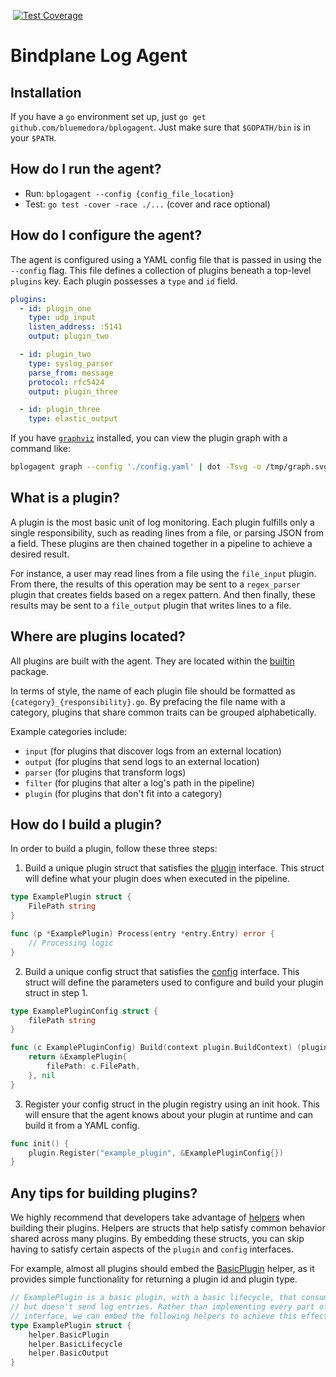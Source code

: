 [![<BlueMedora>](https://circleci.com/gh/BlueMedora/bplogagent.svg?style=shield&circle-token=b3a927f2797a62157b99f1e592edc0b14b764e8c)](https://app.circleci.com/pipelines/github/BlueMedora/bplogagent)
[![Test Coverage](https://api.codeclimate.com/v1/badges/5fdcd4191fd535561492/test_coverage)](https://codeclimate.com/repos/5ec80fd679d4b300c7003feb/test_coverage)

# Bindplane Log Agent

## Installation

If you have a `go` environment set up, just `go get github.com/bluemedora/bplogagent`. Just make sure that `$GOPATH/bin` is in your `$PATH`.

## How do I run the agent?
- Run: `bplogagent --config {config_file_location}`
- Test: `go test -cover -race ./...` (cover and race optional)

## How do I configure the agent?
The agent is configured using a YAML config file that is passed in using the `--config` flag. This file defines a collection of plugins beneath a top-level `plugins` key. Each plugin possesses a `type` and `id` field.

```yaml
plugins:
  - id: plugin_one
    type: udp_input
    listen_address: :5141
    output: plugin_two

  - id: plugin_two
    type: syslog_parser
    parse_from: message
    protocol: rfc5424
    output: plugin_three

  - id: plugin_three
    type: elastic_output
```

If you have [`graphviz`](https://graphviz.org/) installed, you can view the plugin graph with a command like:
```bash
bplogagent graph --config './config.yaml' | dot -Tsvg -o /tmp/graph.svg && open /tmp/graph.svg
```

## What is a plugin?
A plugin is the most basic unit of log monitoring. Each plugin fulfills only a single responsibility, such as reading lines from a file, or parsing JSON from a field. These plugins are then chained together in a pipeline to achieve a desired result.

For instance, a user may read lines from a file using the `file_input` plugin. From there, the results of this operation may be sent to a `regex_parser` plugin that creates fields based on a regex pattern. And then finally, these results may be sent to a `file_output` plugin that writes lines to a file.

## Where are plugins located?
All plugins are built with the agent. They are located within the [builtin](plugin/builtin) package.

In terms of style, the name of each plugin file should be formatted as `{category}_{responsibility}.go`. By prefacing the file name with a category, plugins that share common traits can be grouped alphabetically.

Example categories include:
- `input` (for plugins that discover logs from an external location)
- `output` (for plugins that send logs to an external location)
- `parser` (for plugins that transform logs)
- `filter` (for plugins that alter a log's path in the pipeline)
- `plugin` (for plugins that don't fit into a category)

## How do I build a plugin?
In order to build a plugin, follow these three steps:
1. Build a unique plugin struct that satisfies the [plugin](plugin/plugin.go) interface. This struct will define what your plugin does when executed in the pipeline.

```go
type ExamplePlugin struct {
	FilePath string
}

func (p *ExamplePlugin) Process(entry *entry.Entry) error {
	// Processing logic
}
```

2. Build a unique config struct that satisfies the [config](plugin/config.go) interface. This struct will define the parameters used to configure and build your plugin struct in step 1.

```go
type ExamplePluginConfig struct {
	filePath string
}

func (c ExamplePluginConfig) Build(context plugin.BuildContext) (plugin.Plugin, error) {
	return &ExamplePlugin{
		filePath: c.FilePath,
	}, nil
}
```

3. Register your config struct in the plugin registry using an init hook. This will ensure that the agent knows about your plugin at runtime and can build it from a  YAML config.

```go
func init() {
	plugin.Register("example_plugin", &ExamplePluginConfig{})
}
```

## Any tips for building plugins?
We highly recommend that developers take advantage of [helpers](plugin/helper) when building their plugins. Helpers are structs that help satisfy common behavior shared across many plugins. By embedding these structs, you can skip having to satisfy certain aspects of the `plugin` and `config` interfaces.

For example, almost all plugins should embed the [BasicPlugin](plugin/helper/basic_plugin.go) helper, as it provides simple functionality for returning a plugin id and plugin type.

```go
// ExamplePlugin is a basic plugin, with a basic lifecycle, that consumes
// but doesn't send log entries. Rather than implementing every part of the plugin
// interface, we can embed the following helpers to achieve this effect.
type ExamplePlugin struct {
	helper.BasicPlugin
	helper.BasicLifecycle
	helper.BasicOutput
}
```
